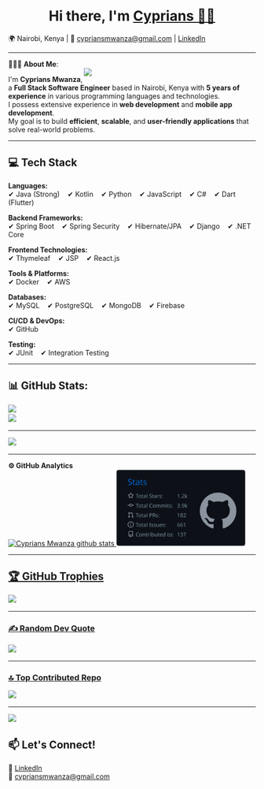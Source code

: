 ## <h1 align="center"> Hi there, I'm <a href="https://www.linkedin.com/in/cyprians-mwanza-3665882b1?">Cyprians 👨‍💻</a> </h1>

🌍 Nairobi, Kenya | 📧 cypriansmwanza@gmail.com | [LinkedIn](https://www.linkedin.com/in/cyprians-mwanza-3665882b1?)

---

👨🏻‍💻 **About Me**:  
<img src="https://raw.githubusercontent.com/sanjay-kv/sanjay-kv/main/Assets/illustration.png" min-width="300px" max-width="300px" width="350px" align="right">

I'm **Cyprians Mwanza**, a **Full Stack Software Engineer** based in Nairobi, Kenya with **5 years of experience** in various programming languages and technologies.  
I possess extensive experience in **web development** and **mobile app development**.  
My goal is to build **efficient**, **scalable**, and **user-friendly applications** that solve real-world problems.

---

## 💻 Tech Stack  

**Languages:**  
✔ Java (Strong) &nbsp;&nbsp; ✔ Kotlin &nbsp;&nbsp; ✔ Python &nbsp;&nbsp; ✔ JavaScript &nbsp;&nbsp; ✔ C# &nbsp;&nbsp; ✔ Dart (Flutter)

**Backend Frameworks:**  
✔ Spring Boot &nbsp;&nbsp; ✔ Spring Security &nbsp;&nbsp; ✔ Hibernate/JPA &nbsp;&nbsp; ✔ Django &nbsp;&nbsp; ✔ .NET Core

**Frontend Technologies:**  
✔ Thymeleaf &nbsp;&nbsp; ✔ JSP &nbsp;&nbsp; ✔ React.js

**Tools & Platforms:**  
✔ Docker &nbsp;&nbsp; ✔ AWS

**Databases:**  
✔ MySQL &nbsp;&nbsp; ✔ PostgreSQL &nbsp;&nbsp; ✔ MongoDB &nbsp;&nbsp; ✔ Firebase

**CI/CD & DevOps:**  
✔ GitHub

**Testing:**  
✔ JUnit &nbsp;&nbsp; ✔ Integration Testing

---

## 📊 GitHub Stats:
![](https://github-readme-stats.vercel.app/api?username=Cyprians-Mwanza&theme=swift&hide_border=false&include_all_commits=true&count_private=true)  
![](https://github-readme-streak-stats.herokuapp.com/?user=Cyprians-Mwanza&theme=swift&hide_border=false)

---

![](https://github-readme-stats.vercel.app/api/top-langs/?username=Cyprians-Mwanza&theme=swift&hide_border=false&include_all_commits=true&count_private=true&layout=compact)

---

<summary><b>⚙️ GitHub Analytics</b></summary>
<a href="https://github.com/Cyprians-Mwanza">
   <img height="155em" src="https://raw.githubusercontent.com/Cyprians-Mwanza/github-card-template/master/profile-summary-card-output/github_dark/0-profile-details.svg" alt="Cyprians Mwanza github stats" />
   <img height="155em" src="https://raw.githubusercontent.com/sanjayviswa/github-card-template/master/profile-summary-card-output/github_dark/3-stats.svg" alt="Cyprians Mwanza github stats" />

---

## 🏆 GitHub Trophies
![](https://github-profile-trophy.vercel.app/?username=Cyprians-Mwanza&theme=swift&no-frame=false&no-bg=false&margin-w=4)

---

### ✍️ Random Dev Quote
![](https://quotes-github-readme.vercel.app/api?type=horizontal&theme=light)

---

### 🔝 Top Contributed Repo
![](https://github-contributor-stats.vercel.app/api?username=Cyprians-Mwanza&limit=5&theme=swift&combine_all_yearly_contributions=true)

---

[![](https://visitcount.itsvg.in/api?id=Cyprians-Mwanza&icon=9&color=0)](https://visitcount.itsvg.in)

<!-- Proudly created with GPRM ( https://gprm.itsvg.in ) -->  

## 📫 Let's Connect!  
💼 [LinkedIn](https://www.linkedin.com/in/cyprians-mwanza-3665882b1?)  
📧 cypriansmwanza@gmail.com
